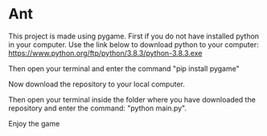 # Ant
This project is made using pygame.
First if you do not have installed python in your computer. Use the link below to download python to your computer:
https://www.python.org/ftp/python/3.8.3/python-3.8.3.exe

Then open your terminal and enter the command "pip install pygame"

Now download the repository to your local computer.

Then open your terminal inside the folder where you have downloaded the repository and enter the command: "python main.py".

Enjoy the game
